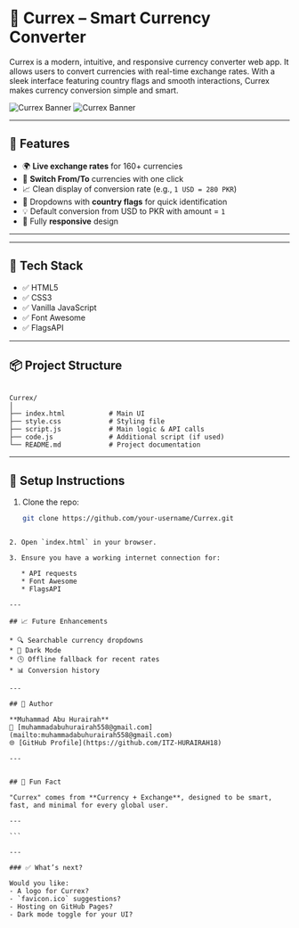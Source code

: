 # 💱 Currex – Smart Currency Converter

Currex is a modern, intuitive, and responsive currency converter web app. It allows users to convert currencies with real-time exchange rates. With a sleek interface featuring country flags and smooth interactions, Currex makes currency conversion simple and smart.

![Currex Banner](https://flagsapi.com/US/flat/64.png) ![Currex Banner](https://flagsapi.com/PK/flat/64.png)

---

## 🌟 Features

- 🌍 **Live exchange rates** for 160+ currencies
- 🔁 **Switch From/To** currencies with one click
- 📈 Clean display of conversion rate (e.g., `1 USD = 280 PKR`)
- 🏁 Dropdowns with **country flags** for quick identification
- 💡 Default conversion from USD to PKR with amount = `1`
- 📱 Fully **responsive** design

---

---

## 🧠 Tech Stack

- ✅ HTML5  
- ✅ CSS3  
- ✅ Vanilla JavaScript  
- ✅ Font Awesome  
- ✅ FlagsAPI  
---

## 📦 Project Structure

```

Currex/
│
├── index.html           # Main UI
├── style.css            # Styling file
├── script.js            # Main logic & API calls
├── code.js              # Additional script (if used)
└── README.md            # Project documentation

````

---

## 🔧 Setup Instructions

1. Clone the repo:
   ```bash
   git clone https://github.com/your-username/Currex.git
````

2. Open `index.html` in your browser.

3. Ensure you have a working internet connection for:

   * API requests
   * Font Awesome
   * FlagsAPI

---

## 📈 Future Enhancements

* 🔍 Searchable currency dropdowns
* 🌙 Dark Mode
* 🕓 Offline fallback for recent rates
* 📊 Conversion history

---

## 🙌 Author

**Muhammad Abu Hurairah**
📧 [muhammadabuhurairah558@gmail.com](mailto:muhammadabuhurairah558@gmail.com)
🌐 [GitHub Profile](https://github.com/ITZ-HURAIRAH18)

---


## 🧠 Fun Fact

"Currex" comes from **Currency + Exchange**, designed to be smart, fast, and minimal for every global user.

---

```

---

### ✅ What’s next?

Would you like:
- A logo for Currex?
- `favicon.ico` suggestions?
- Hosting on GitHub Pages?
- Dark mode toggle for your UI?

